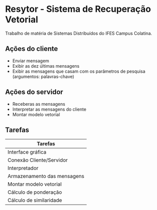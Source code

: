 Resytor - Sistema de Recuperação Vetorial
=========================================
Trabalho de matéria de Sistemas Distribuídos do IFES Campus Colatina.

## Ações do cliente ##
* Enviar mensagem
* Exibir as dez últimas mensagens
* Exibir as mensagens que casam com os parâmetros de pesquisa (argumentos: palavras-chave)

## Ações do servidor ##
* Receberas as mensagens
* Interpretar as mensagens do cliente
* Montar modelo vetorial

## Tarefas

| Tarefas                     |
|-----------------------------|
| Interface gráfica           |
| Conexão Cliente/Servidor    |
| Interpretador               |
| Armazenamento das mensagens |
| Montar modelo vetorial      |
| Cálculo de ponderação       |
| Cálculo de similaridade     |

